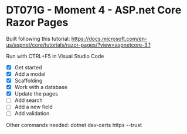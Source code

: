 # DT071G - Moment 4 - ASP.net Core Razor Pages

Built following this tutorial: https://docs.microsoft.com/en-us/aspnet/core/tutorials/razor-pages/?view=aspnetcore-3.1

Run with CTRL+F5 in Visual Studio Code

- [x] Get started
- [x] Add a model
- [x] Scaffolding
- [x] Work with a database
- [x] Update the pages
- [ ] Add search
- [ ] Add a new field
- [ ] Add validation

Other commands needed:
dotnet dev-certs https --trust